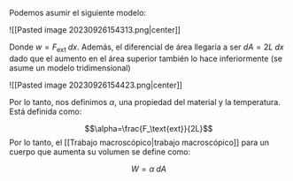 
Podemos asumir el siguiente modelo: 

![[Pasted image 20230926154313.png|center]]

Donde $w=F_\text{ext}\;dx$. Además, el diferencial de área llegaría a ser $dA=2L\;dx$ dado que el aumento en el área superior también lo hace inferiormente (se asume un modelo tridimensional)

![[Pasted image 20230926154423.png|center]]


Por lo tanto, nos definimos $\alpha$, una propiedad del material y la temperatura. Está definida como: 

$$\alpha=\frac{F_\text{ext}}{2L}$$ 
Por lo tanto, el [[Trabajo macroscópico|trabajo macroscópico]] para un cuerpo que aumenta su volumen se define como: 

$$W=\alpha\;dA$$

